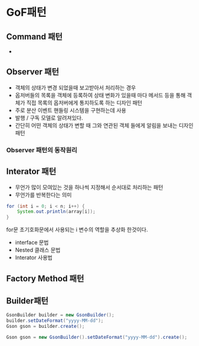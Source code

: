 # GoF패턴

## Command 패턴

- 

## Observer 패턴

- 객체의 상태가 변경 되었을때 보고받아서 처리하는 경우
- 옵저버들의 목록을 객체에 등록하여 상태 변화가 있을때 마다 메서드 등을 통해 객체가 직접 목록의 옵저버에게 통지하도록 하는 디자인 패턴
- 주로 분산 이벤트 핸들링 시스템을 구현하는데 사용
- 발행 / 구독 모델로 알려져있다.
- 간단히 어떤 객체의 상태가 변할 때 그와 연관된 객체 들에게 알림을 보내는 디자인 패턴

### Observer 패턴의 동작원리

## Interator 패턴

- 무언가 많이 모여있는 것을 하나씩 지정해서 순서대로 처리하는 패턴
- 무언가를 반복한다는 의미

```java
​for (int i = 0; i < n; i++) {
    System.out.println(array[i]);
}
```

for문 초기호화문에서 사용되는 i 변수의 역할을 추상화 한것이다.

- interface 문법
- Nested 클래스 문법
- Interator 사용법

## Factory Method 패턴


## Builder패턴

```java
GsonBuilder builder = new GsonBuilder();
builder.setDateFormat("yyyy-MM-dd");
Gson gson = builder.create();
```

```java
Gson gson = new GsonBuilder().setDateFormat("yyyy-MM-dd").create();
```